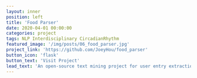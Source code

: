 ```yaml
---
layout: inner
position: left
title: 'Food Parser'
date: 2020-04-01 00:00:00
categories: project
tags: NLP Interdisciplinary CircadianRhythm
featured_image: '/img/posts/06_food_parser.jpg'
project_link: 'https://github.com/JoeyHou/food_parser'
button_icon: 'flask'
button_text: 'Visit Project'
lead_text: 'An open-source text mining project for user entry extraction.'
---
```

